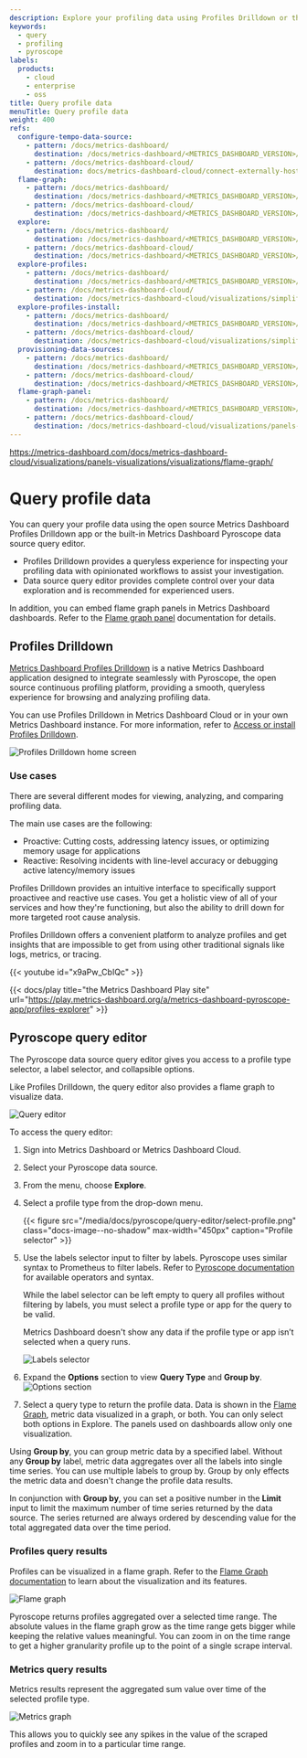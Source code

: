 ```yaml
---
description: Explore your profiling data using Profiles Drilldown or the Pyroscope query editor.
keywords:
  - query
  - profiling
  - pyroscope
labels:
  products:
    - cloud
    - enterprise
    - oss
title: Query profile data
menuTitle: Query profile data
weight: 400
refs:
  configure-tempo-data-source:
    - pattern: /docs/metrics-dashboard/
      destination: /docs/metrics-dashboard/<METRICS_DASHBOARD_VERSION>/datasources/tempo/configure-tempo-data-source/
    - pattern: /docs/metrics-dashboard-cloud/
      destination: docs/metrics-dashboard-cloud/connect-externally-hosted/data-sources/tempo/configure-tempo-data-source/
  flame-graph:
    - pattern: /docs/metrics-dashboard/
      destination: /docs/metrics-dashboard/<METRICS_DASHBOARD_VERSION>/panels-visualizations/visualizations/flame-graph/
    - pattern: /docs/metrics-dashboard-cloud/
      destination: /docs/metrics-dashboard/<METRICS_DASHBOARD_VERSION>/panels-visualizations/visualizations/flame-graph/
  explore:
    - pattern: /docs/metrics-dashboard/
      destination: /docs/metrics-dashboard/<METRICS_DASHBOARD_VERSION>/explore/
    - pattern: /docs/metrics-dashboard-cloud/
      destination: /docs/metrics-dashboard/<METRICS_DASHBOARD_VERSION>/explore/
  explore-profiles:
    - pattern: /docs/metrics-dashboard/
      destination: /docs/metrics-dashboard/<METRICS_DASHBOARD_VERSION>/explore/simplified-exploration/profiles/
    - pattern: /docs/metrics-dashboard-cloud/
      destination: /docs/metrics-dashboard-cloud/visualizations/simplified-exploration/profiles/
  explore-profiles-install:
    - pattern: /docs/metrics-dashboard/
      destination: /docs/metrics-dashboard/<METRICS_DASHBOARD_VERSION>/explore/simplified-exploration/profiles/access/
    - pattern: /docs/metrics-dashboard-cloud/
      destination: /docs/metrics-dashboard-cloud/visualizations/simplified-exploration/profiles/access/
  provisioning-data-sources:
    - pattern: /docs/metrics-dashboard/
      destination: /docs/metrics-dashboard/<METRICS_DASHBOARD_VERSION>/administration/provisioning/#datasources
    - pattern: /docs/metrics-dashboard-cloud/
      destination: /docs/metrics-dashboard/<METRICS_DASHBOARD_VERSION>/administration/provisioning/#datasources
  flame-graph-panel:
    - pattern: /docs/metrics-dashboard/
      destination: /docs/metrics-dashboard/<METRICS_DASHBOARD_VERSION>/panels-visualizations/visualizations/flame-graph/
    - pattern: /docs/metrics-dashboard-cloud/
      destination: /docs/metrics-dashboard-cloud/visualizations/panels-visualizations/visualizations/flame-graph/
---
```


https://metrics-dashboard.com/docs/metrics-dashboard-cloud/visualizations/panels-visualizations/visualizations/flame-graph/

# Query profile data

You can query your profile data using the open source Metrics Dashboard Profiles Drilldown app or the built-in Metrics Dashboard Pyroscope data source query editor.

- Profiles Drilldown provides a queryless experience for inspecting your profiling data with opinionated workflows to assist your investigation.
- Data source query editor provides complete control over your data exploration and is recommended for experienced users.

In addition, you can embed flame graph panels in Metrics Dashboard dashboards.
Refer to the [Flame graph panel](ref:flame-graph-panel) documentation for details.

## Profiles Drilldown

[Metrics Dashboard Profiles Drilldown](ref:explore-profiles) is a native Metrics Dashboard application designed to integrate seamlessly with Pyroscope, the open source continuous profiling platform, providing a smooth, queryless experience for browsing and analyzing profiling data.

You can use Profiles Drilldown in Metrics Dashboard Cloud or in your own Metrics Dashboard instance.
For more information, refer to [Access or install Profiles Drilldown](ref:explore-profiles-install).

![Profiles Drilldown home screen](/media/docs/explore-profiles/explore-profiles-homescreen-v0.1.17.png)

### Use cases

There are several different modes for viewing, analyzing, and comparing profiling data.

The main use cases are the following:

- Proactive: Cutting costs, addressing latency issues, or optimizing memory usage for applications
- Reactive: Resolving incidents with line-level accuracy or debugging active latency/memory issues

Profiles Drilldown provides an intuitive interface to specifically support proactivee and reactive use cases.
You get a holistic view of all of your services and how they're functioning, but also the ability to drill down for more targeted root cause analysis.

Profiles Drilldown offers a convenient platform to analyze profiles and get insights that are impossible to get from using other traditional signals like logs, metrics, or tracing.

{{< youtube id="x9aPw_CbIQc" >}}

{{< docs/play title="the Metrics Dashboard Play site" url="https://play.metrics-dashboard.org/a/metrics-dashboard-pyroscope-app/profiles-explorer" >}}

## Pyroscope query editor

The Pyroscope data source query editor gives you access to a profile type selector, a label selector, and collapsible options.

Like Profiles Drilldown, the query editor also provides a flame graph to visualize data.

![Query editor](/media/docs/pyroscope/query-editor/query-editor.png 'Query editor')

To access the query editor:

1. Sign into Metrics Dashboard or Metrics Dashboard Cloud.
1. Select your Pyroscope data source.
1. From the menu, choose **Explore**.

1. Select a profile type from the drop-down menu.

   {{< figure src="/media/docs/pyroscope/query-editor/select-profile.png" class="docs-image--no-shadow" max-width="450px" caption="Profile selector" >}}

1. Use the labels selector input to filter by labels. Pyroscope uses similar syntax to Prometheus to filter labels.
   Refer to [Pyroscope documentation](https://metrics-dashboard.com/docs/pyroscope/<PYROSCOPE_VERSION>/) for available operators and syntax.

   While the label selector can be left empty to query all profiles without filtering by labels, you must select a profile type or app for the query to be valid.

   Metrics Dashboard doesn't show any data if the profile type or app isn’t selected when a query runs.

   ![Labels selector](/media/docs/pyroscope/query-editor/labels-selector.png 'Labels selector')

1. Expand the **Options** section to view **Query Type** and **Group by**.
   ![Options section](/media/docs/pyroscope/query-editor/options-section.png 'Options section')

1. Select a query type to return the profile data. Data is shown in the [Flame Graph](ref:flame-graph), metric data visualized in a graph, or both. You can only select both options in Explore. The panels used on dashboards allow only one visualization.

Using **Group by**, you can group metric data by a specified label.
Without any **Group by** label, metric data aggregates over all the labels into single time series.
You can use multiple labels to group by. Group by only effects the metric data and doesn't change the profile data results.

In conjunction with **Group by**, you can set a positive number in the **Limit** input to limit the maximum number of time series returned by the data source. The series returned are always ordered by descending value for the total aggregated data over the time period.

### Profiles query results

Profiles can be visualized in a flame graph.
Refer to the [Flame Graph documentation](ref:flame-graph) to learn about the visualization and its features.

![Flame graph](/media/docs/pyroscope/query-editor/flame-graph.png 'Flame graph')

Pyroscope returns profiles aggregated over a selected time range.
The absolute values in the flame graph grow as the time range gets bigger while keeping the relative values meaningful.
You can zoom in on the time range to get a higher granularity profile up to the point of a single scrape interval.

### Metrics query results

Metrics results represent the aggregated sum value over time of the selected profile type.

![Metrics graph](/media/docs/pyroscope/query-editor/metric-graph.png 'Metrics graph')

This allows you to quickly see any spikes in the value of the scraped profiles and zoom in to a particular time range.
